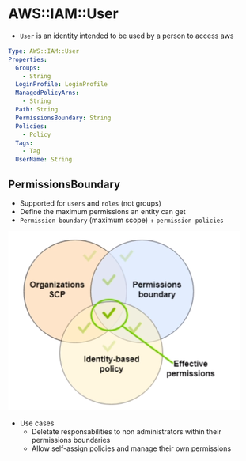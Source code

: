 # AWS::IAM::User

- `User` is an identity intended to be used by a person to access aws

```yaml
Type: AWS::IAM::User
Properties:
  Groups:
    - String
  LoginProfile: LoginProfile
  ManagedPolicyArns:
    - String
  Path: String
  PermissionsBoundary: String
  Policies:
    - Policy
  Tags:
    - Tag
  UserName: String
```

## PermissionsBoundary

- Supported for `users` and `roles` (not groups)
- Define the maximum permissions an entity can get
- `Permission boundary` (maximum scope) + `permission policies`

![Permission Boundaries](.images/iam-permission-boundaries.png)

- Use cases
  - Deletate responsabilities to non administrators within their permissions boundaries
  - Allow self-assign policies and manage their own permissions
